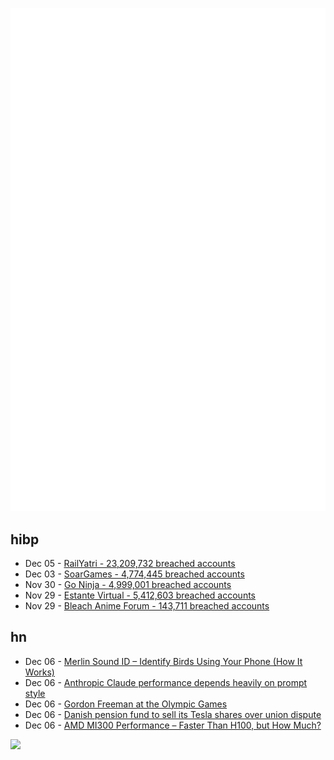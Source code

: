 ![Metrics](https://raw.githubusercontent.com/phixion/phixion/master/metrics.svg)

## hibp

<!--
for https://github.com/phixion/phixion/blob/main/.github/workflows/feeds.yml
-->
<!--START_SECTION:haveibeenpwnd-->
- Dec 05 - [RailYatri - 23,209,732 breached accounts](https://haveibeenpwned.com/PwnedWebsites#RailYatri)
- Dec 03 - [SoarGames - 4,774,445 breached accounts](https://haveibeenpwned.com/PwnedWebsites#SoarGames)
- Nov 30 - [Go Ninja - 4,999,001 breached accounts](https://haveibeenpwned.com/PwnedWebsites#GoNinja)
- Nov 29 - [Estante Virtual - 5,412,603 breached accounts](https://haveibeenpwned.com/PwnedWebsites#EstanteVirtual)
- Nov 29 - [Bleach Anime Forum - 143,711 breached accounts](https://haveibeenpwned.com/PwnedWebsites#BleachAnime)
<!--END_SECTION:haveibeenpwnd-->

## hn

<!--
for https://github.com/phixion/phixion/blob/main/.github/workflows/feeds.yml
-->
<!--START_SECTION:hn-->
- Dec 06 - [Merlin Sound ID – Identify Birds Using Your Phone (How It Works)](https://www.macaulaylibrary.org/2021/06/22/behind-the-scenes-of-sound-id-in-merlin/)
- Dec 06 - [Anthropic Claude performance depends heavily on prompt style](https://www.anthropic.com/index/claude-2-1-prompting)
- Dec 06 - [Gordon Freeman at the Olympic Games](https://moonbase.lgbt/blog/100m-accelerated-backhopping/)
- Dec 06 - [Danish pension fund to sell its Tesla shares over union dispute](https://www.reuters.com/sustainability/danish-pension-fund-sell-its-tesla-shares-over-union-dispute-2023-12-06/)
- Dec 06 - [AMD MI300 Performance – Faster Than H100, but How Much?](https://www.semianalysis.com/p/amd-mi300-performance-faster-than)
<!--END_SECTION:hn-->

<!--
for https://yhype.me
-->
![](https://hit.yhype.me/github/profile?user_id=13013670)
